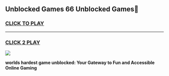 
## Unblocked Games 66 Unblocked Games👋
<h3>
<a href="https://premium.freeplayer.one?title=Unblocked_Games_66&ref=16F">CLICK TO PLAY</a></h3>
<hr>

<h3>
<a href="https://premium.freeplayer.one?title=Unblocked_Games_66&ref=16F">CLICK 2 PLAY</a>
  
</h3>

<a href="https://premium.freeplayer.one?title=Unblocked_Games_66&ref=16F/"><img src="https://clearcache.store/games.png"></a>


**worlds hardest game unblocked: Your Gateway to Fun and Accessible Online Gaming**
